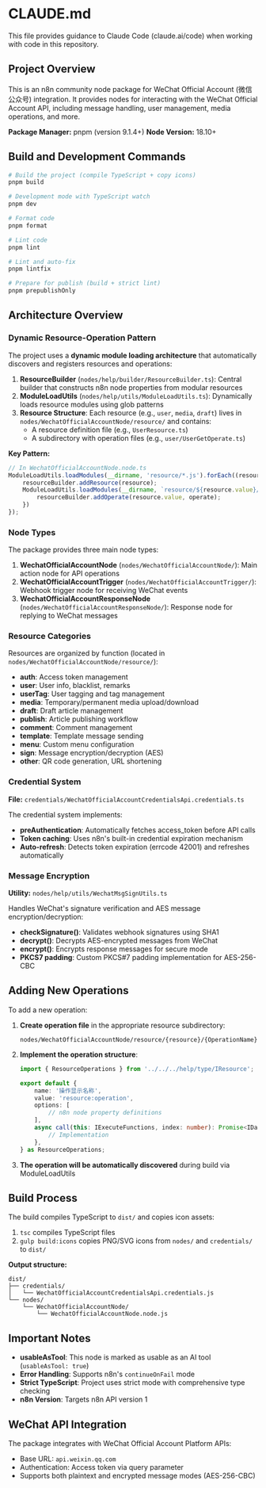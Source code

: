 # CLAUDE.md

This file provides guidance to Claude Code (claude.ai/code) when working with code in this repository.

## Project Overview

This is an n8n community node package for WeChat Official Account (微信公众号) integration. It provides nodes for interacting with the WeChat Official Account API, including message handling, user management, media operations, and more.

**Package Manager:** pnpm (version 9.1.4+)
**Node Version:** 18.10+

## Build and Development Commands

```bash
# Build the project (compile TypeScript + copy icons)
pnpm build

# Development mode with TypeScript watch
pnpm dev

# Format code
pnpm format

# Lint code
pnpm lint

# Lint and auto-fix
pnpm lintfix

# Prepare for publish (build + strict lint)
pnpm prepublishOnly
```

## Architecture Overview

### Dynamic Resource-Operation Pattern

The project uses a **dynamic module loading architecture** that automatically discovers and registers resources and operations:

1. **ResourceBuilder** (`nodes/help/builder/ResourceBuilder.ts`): Central builder that constructs n8n node properties from modular resources
2. **ModuleLoadUtils** (`nodes/help/utils/ModuleLoadUtils.ts`): Dynamically loads resource modules using glob patterns
3. **Resource Structure**: Each resource (e.g., `user`, `media`, `draft`) lives in `nodes/WechatOfficialAccountNode/resource/` and contains:
   - A resource definition file (e.g., `UserResource.ts`)
   - A subdirectory with operation files (e.g., `user/UserGetOperate.ts`)

**Key Pattern:**
```typescript
// In WechatOfficialAccountNode.node.ts
ModuleLoadUtils.loadModules(__dirname, 'resource/*.js').forEach((resource) => {
    resourceBuilder.addResource(resource);
    ModuleLoadUtils.loadModules(__dirname, `resource/${resource.value}/*.js`).forEach((operate) => {
        resourceBuilder.addOperate(resource.value, operate);
    })
});
```

### Node Types

The package provides three main node types:

1. **WechatOfficialAccountNode** (`nodes/WechatOfficialAccountNode/`): Main action node for API operations
2. **WechatOfficialAccountTrigger** (`nodes/WechatOfficialAccountTrigger/`): Webhook trigger node for receiving WeChat events
3. **WechatOfficialAccountResponseNode** (`nodes/WechatOfficialAccountResponseNode/`): Response node for replying to WeChat messages

### Resource Categories

Resources are organized by function (located in `nodes/WechatOfficialAccountNode/resource/`):

- **auth**: Access token management
- **user**: User info, blacklist, remarks
- **userTag**: User tagging and tag management
- **media**: Temporary/permanent media upload/download
- **draft**: Draft article management
- **publish**: Article publishing workflow
- **comment**: Comment management
- **template**: Template message sending
- **menu**: Custom menu configuration
- **sign**: Message encryption/decryption (AES)
- **other**: QR code generation, URL shortening

### Credential System

**File:** `credentials/WechatOfficialAccountCredentialsApi.credentials.ts`

The credential system implements:
- **preAuthentication**: Automatically fetches access_token before API calls
- **Token caching**: Uses n8n's built-in credential expiration mechanism
- **Auto-refresh**: Detects token expiration (errcode 42001) and refreshes automatically

### Message Encryption

**Utility:** `nodes/help/utils/WechatMsgSignUtils.ts`

Handles WeChat's signature verification and AES message encryption/decryption:
- **checkSignature()**: Validates webhook signatures using SHA1
- **decrypt()**: Decrypts AES-encrypted messages from WeChat
- **encrypt()**: Encrypts response messages for secure mode
- **PKCS7 padding**: Custom PKCS#7 padding implementation for AES-256-CBC

## Adding New Operations

To add a new operation:

1. **Create operation file** in the appropriate resource subdirectory:
   ```
   nodes/WechatOfficialAccountNode/resource/{resource}/{OperationName}Operate.ts
   ```

2. **Implement the operation structure**:
   ```typescript
   import { ResourceOperations } from '../../../help/type/IResource';

   export default {
       name: '操作显示名称',
       value: 'resource:operation',
       options: [
           // n8n node property definitions
       ],
       async call(this: IExecuteFunctions, index: number): Promise<IDataObject> {
           // Implementation
       },
   } as ResourceOperations;
   ```

3. **The operation will be automatically discovered** during build via ModuleLoadUtils

## Build Process

The build compiles TypeScript to `dist/` and copies icon assets:

1. `tsc` compiles TypeScript files
2. `gulp build:icons` copies PNG/SVG icons from `nodes/` and `credentials/` to `dist/`

**Output structure:**
```
dist/
├── credentials/
│   └── WechatOfficialAccountCredentialsApi.credentials.js
└── nodes/
    └── WechatOfficialAccountNode/
        └── WechatOfficialAccountNode.node.js
```

## Important Notes

- **usableAsTool**: This node is marked as usable as an AI tool (`usableAsTool: true`)
- **Error Handling**: Supports n8n's `continueOnFail` mode
- **Strict TypeScript**: Project uses strict mode with comprehensive type checking
- **n8n Version**: Targets n8n API version 1

## WeChat API Integration

The package integrates with WeChat Official Account Platform APIs:
- Base URL: `api.weixin.qq.com`
- Authentication: Access token via query parameter
- Supports both plaintext and encrypted message modes (AES-256-CBC)
